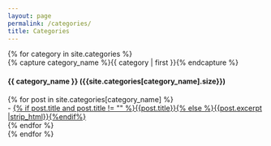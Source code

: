 ```yaml
---
layout: page
permalink: /categories/
title: Categories
---
```



<div id="archives">
{% for category in site.categories %}
  <div class="archive-group">
    {% capture category_name %}{{ category | first }}{% endcapture %}
    <div ></div>
    <p></p>    
    <h4 id="#{{ category_name | slugize }}" class="category-head">{{ category_name }} 
      <span>({{site.categories[category_name].size}})</span>
    </h4>
    <a name="{{ category_name | slugize }}"></a>
    {% for post in site.categories[category_name] %}
    <article class="archive-item">
      - <a class="text-muted" href="{{ site.baseurl }}{{ post.url }}">{% if post.title and post.title != "" %}{{post.title}}{% else %}{{post.excerpt |strip_html}}{%endif%}</a>
    </article>
    {% endfor %}
  </div>
{% endfor %}
</div>
